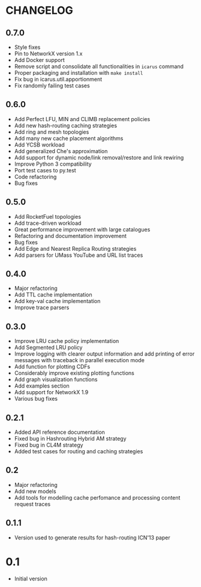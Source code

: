 # CHANGELOG

## 0.7.0
 * Style fixes
 * Pin to NetworkX version 1.x
 * Add Docker support
 * Remove script and consolidate all functionalities in `icarus` command
 * Proper packaging and installation with `make install`
 * Fix bug in icarus.util.apportionment
 * Fix randomly failing test cases

## 0.6.0
 * Add Perfect LFU, MIN and CLIMB replacement policies
 * Add new hash-routing caching strategies
 * Add ring and mesh topologies
 * Add many new cache placement algorithms
 * Add YCSB workload
 * Add generalized Che's approximation
 * Add support for dynamic node/link removal/restore and link rewiring
 * Improve Python 3 compatibility
 * Port test cases to py.test
 * Code refactoring
 * Bug fixes

## 0.5.0
 * Add RocketFuel topologies
 * Add trace-driven workload
 * Great performance improvement with large catalogues
 * Refactoring and documentation improvement
 * Bug fixes
 * Add Edge and Nearest Replica Routing strategies
 * Add parsers for UMass YouTube and URL list traces

## 0.4.0
 * Major refactoring
 * Add TTL cache implementation
 * Add key-val cache implementation
 * Improve trace parsers

## 0.3.0
 * Improve LRU cache policy implementation
 * Add Segmented LRU policy
 * Improve logging with clearer output information and add printing of error
   messages with traceback in parallel execution mode
 * Add function for plotting CDFs
 * Considerably improve existing plotting functions
 * Add graph visualization functions
 * Add examples section
 * Add support for NetworkX 1.9
 * Various bug fixes

## 0.2.1
 * Added API reference documentation
 * Fixed bug in Hashrouting Hybrid AM strategy
 * Fixed bug in CL4M strategy
 * Added test cases for routing and caching strategies

## 0.2
 * Major refactoring
 * Add new models
 * Add tools for modelling cache perfomance and processing content request traces

## 0.1.1
 * Version used to generate results for hash-routing ICN'13 paper

# 0.1
 * Initial version
